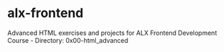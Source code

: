 # alx-frontend
Advanced HTML exercises and projects for ALX Frontend Development Course - Directory: 0x00-html_advanced
